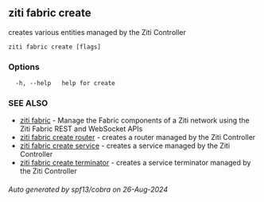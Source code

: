 ## ziti fabric create

creates various entities managed by the Ziti Controller

```
ziti fabric create [flags]
```

### Options

```
  -h, --help   help for create
```

### SEE ALSO

* [ziti fabric](../fabric.md)	 - Manage the Fabric components of a Ziti network using the Ziti Fabric REST and WebSocket APIs
* [ziti fabric create router](router/router.md)	 - creates a router managed by the Ziti Controller
* [ziti fabric create service](service/service.md)	 - creates a service managed by the Ziti Controller
* [ziti fabric create terminator](terminator/terminator.md)	 - creates a service terminator managed by the Ziti Controller

###### Auto generated by spf13/cobra on 26-Aug-2024
